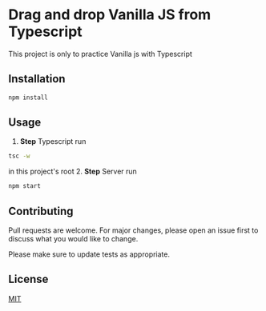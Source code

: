 # Drag and drop Vanilla JS from Typescript

This project is only to practice Vanilla js with Typescript

## Installation

```js
npm install
```

## Usage

1. **Step** Typescript run
```bash
tsc -w
```
in this project's root
2. **Step** Server run 
```bash
npm start
```
## Contributing

Pull requests are welcome. For major changes, please open an issue first
to discuss what you would like to change.

Please make sure to update tests as appropriate.

## License

[MIT](https://choosealicense.com/licenses/mit/)